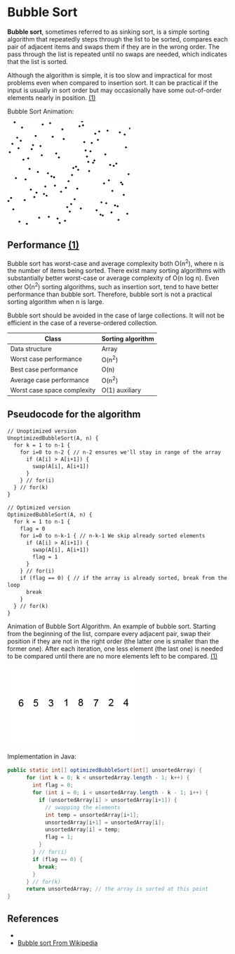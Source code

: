 # Bubble Sort

**Bubble sort**, sometimes referred to as sinking sort, is a simple sorting algorithm that repeatedly steps through the list to be sorted, compares each pair of adjacent items and swaps them if they are in the wrong order. The pass through the list is repeated until no swaps are needed, which indicates that the list is sorted.

Although the algorithm is simple, it is too slow and impractical for most problems even when compared to insertion sort. It can be practical if the input is usually in sort order but may occasionally have some out-of-order elements nearly in position. [(1)][1]

Bubble Sort Animation:

![Bubble_sort_animation.gif](./img/Bubble_sort_animation.gif)

## Performance [(1)][1]

Bubble sort has worst-case and average complexity both О(n<sup>2</sup>), where n is the number of items being sorted. There exist many sorting algorithms with substantially better worst-case or average complexity of O(n log n). Even other О(n<sup>2</sup>) sorting algorithms, such as insertion sort, tend to have better performance than bubble sort. Therefore, bubble sort is not a practical sorting algorithm when n is large.

Bubble sort should be avoided in the case of large collections. It will not be efficient in the case of a reverse-ordered collection.

Class | Sorting algorithm
---- | ----
Data structure | Array
Worst case performance |    O(n<sup>2</sup>)
Best case performance | O(n)
Average case performance |  O(n<sup>2</sup>)
Worst case space complexity | O(1) auxiliary

## Pseudocode for the algorithm

```
// Unoptimized version
UnoptimizedBubbleSort(A, n) {
  for k = 1 to n-1 {
    for i=0 to n-2 { // n-2 ensures we'll stay in range of the array
      if (A[i] > A[i+1]) {
        swap(A[i], A[i+1])
      }
    } // for(i)
  } // for(k)
}
```

```
// Optimized version
OptimizedBubbleSort(A, n) {
  for k = 1 to n-1 {
    flag = 0
    for i=0 to n-k-1 { // n-k-1 We skip already sorted elements
      if (A[i] > A[i+1]) {
        swap(A[i], A[i+1])
        flag = 1
      }
    } // for(i)
    if (flag == 0) { // if the array is already sorted, break from the loop
      break
    }
  } // for(k)
}
```

Animation of Bubble Sort Algorithm. An example of bubble sort. Starting from the beginning of the list, compare every adjacent pair, swap their position if they are not in the right order (the latter one is smaller than the former one). After each iteration, one less element (the last one) is needed to be compared until there are no more elements left to be compared. [(1)][1]

![Bubble-sort-example-300px.gif](./img/Bubble-sort-example-300px.gif)

Implementation in Java:

```java
public static int[] optimizedBubbleSort(int[] unsortedArray) {
      for (int k = 0; k < unsortedArray.length - 1; k++) {
        int flag = 0;
        for (int i = 0; i < unsortedArray.length - k - 1; i++) {
          if (unsortedArray[i] > unsortedArray[i+1]) {
            // swapping the elements
            int temp = unsortedArray[i+1];
            unsortedArray[i+1] = unsortedArray[i];
            unsortedArray[i] = temp;
            flag = 1;
          }
        } // for(i)
        if (flag == 0) {
          break;
        }
      } // for(k)
      return unsortedArray; // the array is sorted at this point
}
```

## References

- [](https://www.youtube.com/watch?v=Jdtq5uKz-w4&list=PL2_aWCzGMAwKedT2KfDMB9YA5DgASZb3U&index=3)
- [Bubble sort From Wikipedia][1]

[1]: https://en.wikipedia.org/wiki/Bubble_sort

